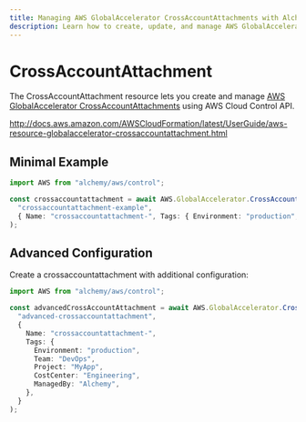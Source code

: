 ```yaml
---
title: Managing AWS GlobalAccelerator CrossAccountAttachments with Alchemy
description: Learn how to create, update, and manage AWS GlobalAccelerator CrossAccountAttachments using Alchemy Cloud Control.
---
```


# CrossAccountAttachment

The CrossAccountAttachment resource lets you create and manage [AWS GlobalAccelerator CrossAccountAttachments](https://docs.aws.amazon.com/globalaccelerator/latest/userguide/) using AWS Cloud Control API.

http://docs.aws.amazon.com/AWSCloudFormation/latest/UserGuide/aws-resource-globalaccelerator-crossaccountattachment.html

## Minimal Example

```ts
import AWS from "alchemy/aws/control";

const crossaccountattachment = await AWS.GlobalAccelerator.CrossAccountAttachment(
  "crossaccountattachment-example",
  { Name: "crossaccountattachment-", Tags: { Environment: "production", ManagedBy: "Alchemy" } }
);
```

## Advanced Configuration

Create a crossaccountattachment with additional configuration:

```ts
import AWS from "alchemy/aws/control";

const advancedCrossAccountAttachment = await AWS.GlobalAccelerator.CrossAccountAttachment(
  "advanced-crossaccountattachment",
  {
    Name: "crossaccountattachment-",
    Tags: {
      Environment: "production",
      Team: "DevOps",
      Project: "MyApp",
      CostCenter: "Engineering",
      ManagedBy: "Alchemy",
    },
  }
);
```

